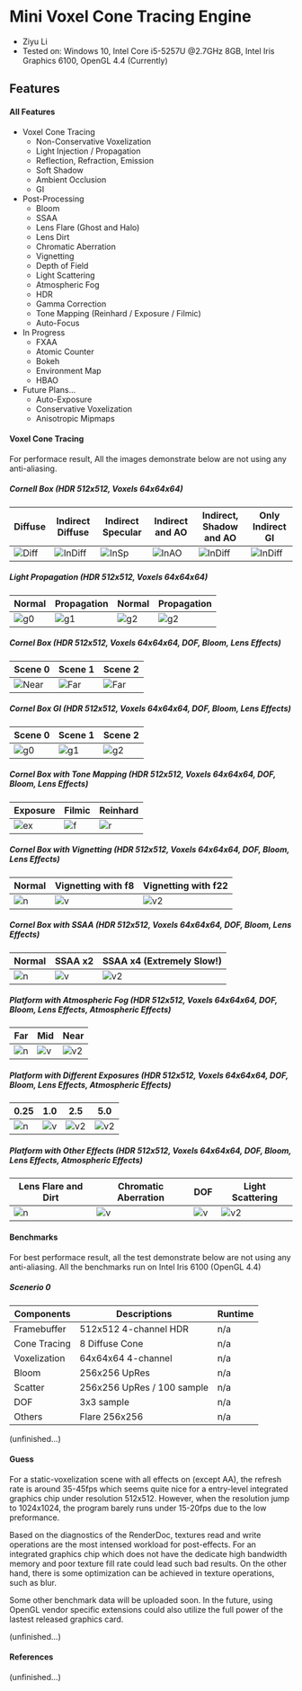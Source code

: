 
Mini Voxel Cone Tracing Engine
======================
* Ziyu Li
* Tested on: Windows 10, Intel Core i5-5257U @2.7GHz 8GB, Intel Iris Graphics 6100, OpenGL 4.4 (Currently)

## Features
#### All Features
 - Voxel Cone Tracing
	- Non-Conservative Voxelization
	- Light Injection / Propagation
	- Reflection, Refraction, Emission
	- Soft Shadow
	- Ambient Occlusion
	- GI
- Post-Processing
	- Bloom
	- SSAA
	- Lens Flare (Ghost and Halo)
	- Lens Dirt
	- Chromatic Aberration
	- Vignetting
	- Depth of Field
	- Light Scattering
	- Atmospheric Fog
	- HDR
	- Gamma Correction
	- Tone Mapping (Reinhard / Exposure / Filmic)
	- Auto-Focus
- In Progress
	- FXAA
	- Atomic Counter
	- Bokeh
	- Environment Map
	- HBAO
- Future Plans...
	- Auto-Exposure
	- Conservative Voxelization
	- Anisotropic Mipmaps



#### Voxel Cone Tracing
For performace result, All the images demonstrate below are not using any anti-aliasing.

##### Cornell Box (HDR 512x512, Voxels 64x64x64)
| Diffuse | Indirect Diffuse | Indirect Specular | Indirect and AO | Indirect, Shadow and AO | Only Indirect GI |
| ----- | ----- | ----- | ----- | ----- | ----- |
| ![Diff](img/cD.bmp) | ![InDiff](img/cD_GI.bmp) | ![InSp](img/cD_GI_S.bmp) | ![InAO](img/cD_GI_S_AO.bmp) | ![InDiff](img/cDX.bmp) |  ![InDiff](img/cGI.bmp) |

##### Light Propagation (HDR 512x512, Voxels 64x64x64)
| Normal | Propagation | Normal | Propagation |
| ----- | ----- | ----- | ----- |
| ![g0](img/n.bmp) | ![g1](img/p.bmp) | ![g2](img/light.bmp) | ![g2](img/light0.bmp) |

##### Cornel Box (HDR 512x512, Voxels 64x64x64, DOF, Bloom, Lens Effects)
| Scene 0 | Scene 1| Scene 2 |
| ----- | ----- | ----- |
| ![Near](img/cornelbox0.bmp) | ![Far](img/cornelbox1.bmp) | ![Far](img/cornelbox2.bmp) |

##### Cornel Box GI (HDR 512x512, Voxels 64x64x64, DOF, Bloom, Lens Effects)
| Scene 0 | Scene 1 | Scene 2 |
| ----- | ----- | ----- |
| ![g0](img/GI0.bmp) | ![g1](img/GI1.bmp) | ![g2](img/GI2.bmp) |

##### Cornel Box with Tone Mapping (HDR 512x512, Voxels 64x64x64, DOF, Bloom, Lens Effects)
| Exposure | Filmic | Reinhard |
| ----- | ----- | ----- |
| ![ex](img/t_exp.bmp) | ![f](img/t_fm.bmp) | ![r](img/t_reh.bmp) |


##### Cornel Box with Vignetting (HDR 512x512, Voxels 64x64x64, DOF, Bloom, Lens Effects)
| Normal | Vignetting with f8 | Vignetting with f22 |
| ----- | ----- | ----- |
| ![n](img/V.bmp) | ![v](img/Vy8.bmp) | ![v2](img/Vy22.bmp) |

##### Cornel Box with SSAA (HDR 512x512, Voxels 64x64x64, DOF, Bloom, Lens Effects)
| Normal | SSAA x2 | SSAA x4 (Extremely Slow!) |
| ----- | ----- | ----- |
| ![n](img/512.bmp) | ![v](img/512aa.bmp) | ![v2](img/512aa4.bmp) |


##### Platform with Atmospheric Fog (HDR 512x512, Voxels 64x64x64, DOF, Bloom, Lens Effects, Atmospheric Effects)
| Far | Mid | Near |
| ----- | ----- | ----- |
| ![n](img/fog_far.bmp) | ![v](img/fog_mid.bmp) | ![v2](img/fog_near.bmp) |

##### Platform with Different Exposures (HDR 512x512, Voxels 64x64x64, DOF, Bloom, Lens Effects, Atmospheric Effects)
| 0.25 | 1.0 | 2.5 | 5.0 |
| ----- | ----- | ----- | ----- |
| ![n](img/exp+0.25.bmp) | ![v](img/exp+1.0.bmp) | ![v2](img/exp+2.5.bmp) | ![v2](img/exp+5.bmp) |

##### Platform with Other Effects (HDR 512x512, Voxels 64x64x64, DOF, Bloom, Lens Effects, Atmospheric Effects)
| Lens Flare and Dirt | Chromatic Aberration | DOF | Light Scattering |
| ----- | ----- | ----- | ----- |
| ![n](img/lens0.bmp) |  ![v](img/ca512.bmp) | ![v](img/dof.bmp) | ![v2](img/scatter.bmp) |

#### Benchmarks
For best performace result, all the test demonstrate below are not using any anti-aliasing.
All the benchmarks run on Intel Iris 6100 (OpenGL 4.4)

##### Scenerio 0

| Components   | Descriptions               | Runtime |
|--------------|----------------------------|---------|
| Framebuffer  | 512x512 4-channel HDR      |   n/a   |
| Cone Tracing | 8 Diffuse Cone             |   n/a   |
| Voxelization | 64x64x64 4-channel         |   n/a   |
| Bloom        | 256x256 UpRes              |   n/a   |
| Scatter      | 256x256 UpRes / 100 sample |   n/a   |
| DOF          | 3x3 sample                 |   n/a   |
| Others       | Flare 256x256              |   n/a   |

(unfinished...)

#### Guess

For a static-voxelization scene with all effects on (except AA),
the refresh rate is around 35-45fps which seems quite nice for a entry-level integrated graphics chip under resolution 512x512.
However, when the resolution jump to 1024x1024, the program barely runs under 15-20fps due to the low preformance.

Based on the diagnostics of the RenderDoc, textures read and write operations are the most intensed workload for post-effects.
For an integrated graphics chip which does not have the dedicate high bandwidth memory and poor texture fill rate could lead such bad results.
On the other hand, there is some optimization can be achieved in texture operations, such as blur.

Some other benchmark data will be uploaded soon.
In the future, using OpenGL vendor specific extensions could also utilize the full power of the lastest released graphics card.

(unfinished...)

#### References

(unfinished...)


